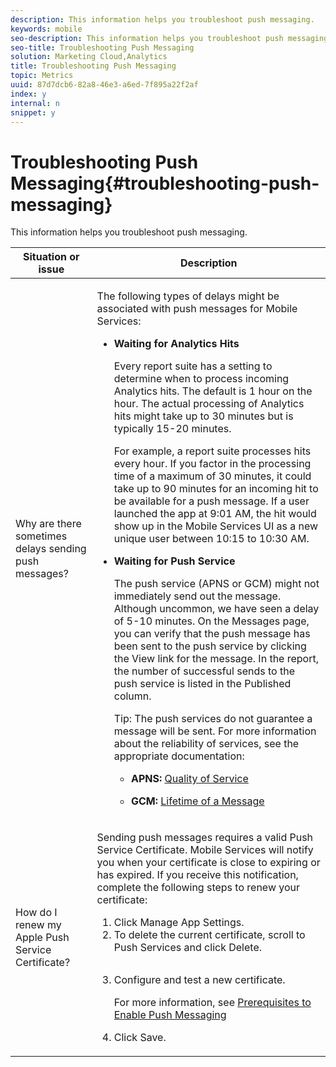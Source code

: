 ```yaml
---
description: This information helps you troubleshoot push messaging.
keywords: mobile
seo-description: This information helps you troubleshoot push messaging.
seo-title: Troubleshooting Push Messaging
solution: Marketing Cloud,Analytics
title: Troubleshooting Push Messaging
topic: Metrics
uuid: 87d7dcb6-82a8-46e3-a6ed-7f895a22f2af
index: y
internal: n
snippet: y
---
```


# Troubleshooting Push Messaging{#troubleshooting-push-messaging}

This information helps you troubleshoot push messaging.

<table id="table_AFEA60DA4FDE49A9825D1763CA2B284C"> 
 <thead> 
  <tr> 
   <th colname="col1" class="entry"> Situation or issue </th> 
   <th colname="col2" class="entry"> Description </th> 
  </tr>
 </thead>
 <tbody> 
  <tr> 
   <td colname="col1"> <p>Why are there sometimes delays sending push messages? </p> </td> 
   <td colname="col2"> <p>The following types of delays might be associated with push messages for <span class="keyword"> Mobile Services</span>: </p> 
    <ul id="ul_730B9B49AFF9499B9063C235E98EB129"> 
     <li id="li_0CF7BF0813694A58B445B2BA07D31B35"> <p><b>Waiting for Analytics Hits</b> </p> <p>Every report suite has a setting to determine when to process incoming <span class="keyword"> Analytics</span> hits. The default is 1 hour on the hour. The actual processing of <span class="keyword"> Analytics</span> hits might take up to 30 minutes but is typically 15-20 minutes. </p> <p>For example, a report suite processes hits every hour. If you factor in the processing time of a maximum of 30 minutes, it could take up to 90 minutes for an incoming hit to be available for a push message. If a user launched the app at 9:01 AM, the hit would show up in the <span class="keyword"> Mobile Services</span> UI as a new unique user between 10:15 to 10:30 AM. </p> </li> 
     <li id="li_079F7EEACC474C25B65E3A1E111A5EEB"> <p><b>Waiting for Push Service</b> </p> <p>The push service (APNS or GCM) might not immediately send out the message. Although uncommon, we have seen a delay of 5-10 minutes. On the <span class="wintitle"> Messages</span> page, you can verify that the push message has been sent to the push service by clicking the <span class="uicontrol"> View</span> link for the message. In the report, the number of successful sends to the push service is listed in the <span class="uicontrol"> Published</span> column. </p> <p>Tip: The push services do not guarantee a message will be sent. For more information about the reliability of services, see the appropriate documentation: <p> 
        <ul id="ul_C9EF9BD024854EB6A48DF670244A0195"> 
         <li id="li_FA3EC8AE3F764B708C690E2CC7E7224C"> <p><b>APNS: </b><a href="https://developer.apple.com/documentation/usernotifications" format="https" scope="external"> Quality of Service</a> </p> </li> 
         <li id="li_37425C4D61AF45BF8CA66F10EC63000D"> <p><b>GCM: </b><a href="https://developers.google.com/cloud-messaging/concept-options" format="https" scope="external"> Lifetime of a Message</a> </p> </li> 
        </ul> </p> </p> </li> 
    </ul> </td> 
  </tr> 
  <tr> 
   <td colname="col1"> <p>How do I renew my Apple Push Service Certificate? </p> </td> 
   <td colname="col2"> <p>Sending push messages requires a valid Push Service Certificate. <span class="keyword"> Mobile Services</span> will notify you when your certificate is close to expiring or has expired. If you receive this notification, complete the following steps to renew your certificate: </p> <p> 
     <ol id="ol_8D9BDB5388F848BC95B71017D3D2F0E8"> 
      <li id="li_744022E8C3674A9AB79A9E06C730F75B">Click <span class="uicontrol"> Manage App Settings.</span> </li> 
      <li id="li_EA80A676E5B0485F8121F7B1B3AEAE98">To delete the current certificate, scroll to <span class="uicontrol"> Push Services</span> and click <span class="uicontrol"> Delete</span>. <p style="text-align: center;"><img href="assets/pushcert.png" id="image_AFA6904CE9024AA7A6426337A9244AB2" /> </p> </li> 
      <li id="li_381FE92087B944419B7E54CF3FB06152">Configure and test a new certificate. <p>For more information, see <a href="https://marketing.adobe.com/resources/help/en_US/mobile/prerequisites_push_messaging.html" format="html" scope="external"> Prerequisites to Enable Push Messaging</a> </p> </li> 
      <li id="li_D0AE7E2DB99F4B12BB886D021D02078C">Click <span class="uicontrol"> Save</span>. </li> 
     </ol> </p> </td> 
  </tr> 
 </tbody> 
</table>
